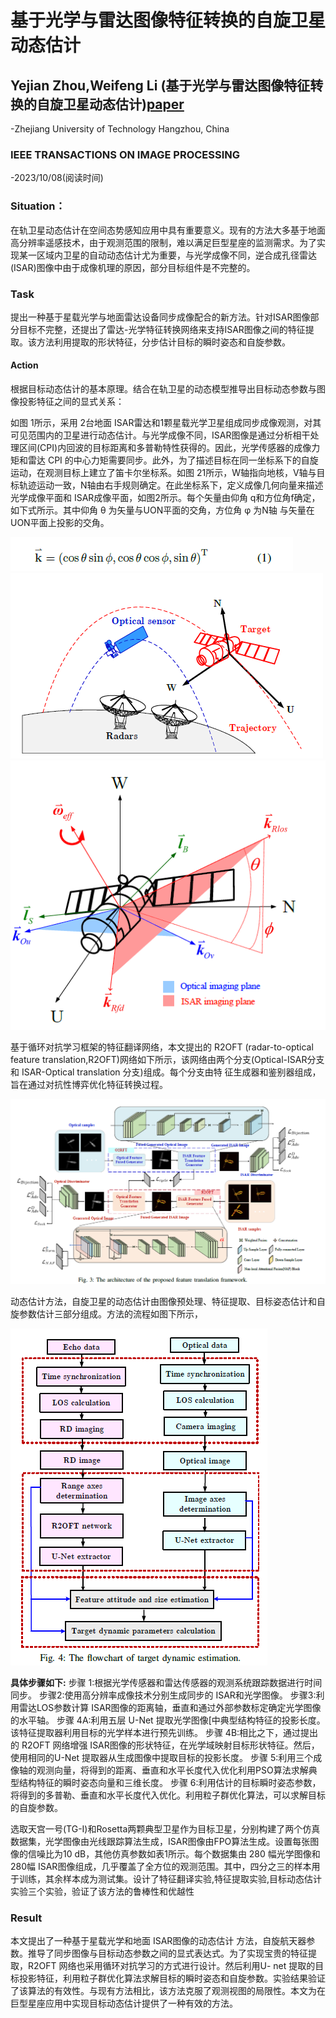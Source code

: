 # 基于光学与雷达图像特征转换的自旋卫星动态估计
## Yejian Zhou,Weifeng Li (基于光学与雷达图像特征转换的自旋卫星动态估计)[paper](images/Automatic_Dynamic_Estimation_of_On_orbit_Satellites_through_Spaceborne_ISAR_Imaging.pdf)
-Zhejiang University of Technology Hangzhou, China

### IEEE TRANSACTIONS ON IMAGE PROCESSING 
-2023/10/08(阅读时间)

### Situation：
在轨卫星动态估计在空间态势感知应用中具有重要意义。现有的方法大多基于地面高分辨率遥感技术，由于观测范围的限制，难以满足巨型星座的监测需求。为了实现某一区域内卫星的自动动态估计尤为重要，与光学成像不同，逆合成孔径雷达(ISAR)图像中由于成像机理的原因，部分目标组件是不完整的。

### Task
提出一种基于星载光学与地面雷达设备同步成像配合的新方法。针对ISAR图像部分目标不完整，还提出了雷达-光学特征转换网络来支持ISAR图像之间的特征提取。该方法利用提取的形状特征，分步估计目标的瞬时姿态和自旋参数。

#### Action 

根据目标动态估计的基本原理。结合在轨卫星的动态模型推导出目标动态参数与图像投影特征之间的显式关系：

如图 1所示，采用 2台地面 ISAR雷达和1颗星载光学卫星组成同步成像观测，对其可见范围内的卫星进行动态估计。与光学成像不同，ISAR图像是通过分析相干处理区间(CPI)内回波的目标距离和多普勒特性获得的。因此，光学传感器的成像力矩和雷达 CPI 的中心力矩需要同步。此外，为了描述目标在同一坐标系下的自旋运动，在观测目标上建立了笛卡尔坐标系。如图 21所示，W轴指向地核，V轴与目标轨迹运动一致，N轴由右手规则确定。在此坐标系下，定义成像几何向量来描述光学成像平面和 ISAR成像平面，如图2所示。每个矢量由仰角 q和方位角f确定，如下式所示。其中仰角 θ 为矢量与UON平面的交角，方位角 φ 为N轴
与矢量在UON平面上投影的交角。

![10083](images/10083.png)
![202310081](images/202310081.png) ![202310082](images/202310082.png)

基于循环对抗学习框架的特征翻译网络，本文提出的 R2OFT (radar-to-optical feature translation,R2OFT)网络如下所示，该网络由两个分支(Optical-ISAR分支和 ISAR-Optical translation 分支)组成。每个分支由特
征生成器和鉴别器组成，旨在通过对抗性博弈优化特征转换过程。

![10085](images/10085.png)



动态估计方法，自旋卫星的动态估计由图像预处理、特征提取、目标姿态估计和自旋参数估计三部分组成。方法的流程如图下所示，

![1008动态估计流程图](images/1008动态估计流程图.png)

**具体步骤如下:**
步骤 1:根据光学传感器和雷达传感器的观测系统跟踪数据进行时间同步。
步骤2:使用高分辨率成像技术分别生成同步的 ISAR和光学图像。
步骤3:利用雷达LOS参数计算 ISAR图像的距离轴，垂直和通过外部参数标定确定光学图像的水平轴。
步骤 4A:利用五层 U-Net 提取光学图像[中典型结构特征的投影长度。该特征提取器利用目标的光学样本进行预先训练。
步骤 4B:相比之下，通过提出的 R2OFT 网络增强 ISAR图像的形状特征，在光学域映射目标形状特征。然后，使用相同的U-Net 提取器从生成图像中提取目标的投影长度。
步骤 5:利用三个成像轴的观测向量，将得到的距离、垂直和水平长度代入优化利用PSO算法求解典型结构特征的瞬时姿态向量和三维长度。
步骤 6:利用估计的目标瞬时姿态参数，将得到的多普勒、垂直和水平长度代入优化。利用粒子群优化算法，可以求解目标的自旋参数。

​    选取天宫一号(TG-I)和Rosetta两颗典型卫星作为目标卫星，分别构建了两个仿真数据集，光学图像由光线跟踪算法生成，ISAR图像由FPO算法生成。设置每张图像的信噪比为10 dB，其他仿真参数如表1所示。每个数据集由 280 幅光学图像和280幅 ISAR图像组成，几乎覆盖了全方位的观测范围。其中，四分之三的样本用于训练，其余样本成为测试集。设计了特征翻译实验,特征提取实验,目标动态估计实验三个实验，验证了该方法的鲁棒性和优越性

### Result

本文提出了一种基于星载光学和地面 ISAR图像的动态估计 方法，自旋航天器参数。推导了同步图像与目标动态参数之间的显式表达式。为了实现宝贵的特征提取，R2OFT 网络也采用循环对抗学习的方式进行设计。然后利用U- net 提取的目标投影特征，利用粒子群优化算法求解目标的瞬时姿态和自旋参数。实验结果验证了该算法的有效性。与现有方法相比，该方法克服了观测视图的局限性。本文为在巨型星座应用中实现目标动态估计提供了一种有效的方法。
